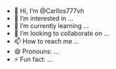 - 👋 Hi, I’m @Carllos777vh
- 👀 I’m interested in ...
- 🌱 I’m currently learning ...
- 💞️ I’m looking to collaborate on ...
- 📫 How to reach me ...
- 😄 Pronouns: ...
- ⚡ Fun fact: ...

<!---
Carllos777vh/Carllos777vh is a ✨ special ✨ repository because its `README.md` (this file) appears on your GitHub profile.
You can click the Preview link to take a look at your changes.
--->
